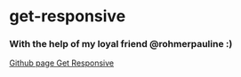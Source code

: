# get-responsive

### With the help of my loyal friend @rohmerpauline :)
[Github page Get Responsive](https://gonzalovsilva.github.io/get-responsive/)

